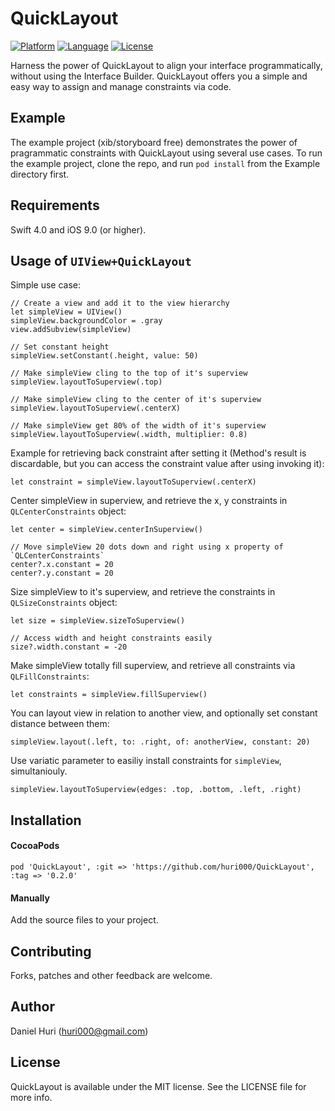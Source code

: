# QuickLayout

[![Platform](http://img.shields.io/badge/platform-iOS-blue.svg?style=flat
)](https://developer.apple.com/iphone/index.action)
[![Language](http://img.shields.io/badge/language-Swift-brightgreen.svg?style=flat
)](https://developer.apple.com/swift)
[![License](http://img.shields.io/badge/license-MIT-lightgrey.svg?style=flat
)](http://mit-license.org)

Harness the power of QuickLayout to align your interface programmatically, without using the Interface Builder.
QuickLayout offers you a simple and easy way to assign and manage constraints via code.

## Example
The example project (xib/storyboard free) demonstrates the power of pragrammatic constraints with QuickLayout using several use cases.
To run the example project, clone the repo, and run `pod install` from the Example directory first.

## Requirements
Swift 4.0 and iOS 9.0 (or higher).

## Usage of `UIView+QuickLayout`

Simple use case:

    // Create a view and add it to the view hierarchy
    let simpleView = UIView()
    simpleView.backgroundColor = .gray
    view.addSubview(simpleView)
    
    // Set constant height
    simpleView.setConstant(.height, value: 50)
    
    // Make simpleView cling to the top of it's superview
    simpleView.layoutToSuperview(.top)
    
    // Make simpleView cling to the center of it's superview
    simpleView.layoutToSuperview(.centerX)
    
    // Make simpleView get 80% of the width of it's superview
    simpleView.layoutToSuperview(.width, multiplier: 0.8)

Example for retrieving back constraint after setting it (Method's result is discardable, but you can access the constraint value after using invoking it):

    let constraint = simpleView.layoutToSuperview(.centerX)

Center simpleView in superview, and retrieve the x, y constraints in `QLCenterConstraints` object:

    let center = simpleView.centerInSuperview()
    
    // Move simpleView 20 dots down and right using x property of `QLCenterConstraints`
    center?.x.constant = 20
    center?.y.constant = 20

Size simpleView to it's superview, and retrieve the constraints in `QLSizeConstraints` object:

    let size = simpleView.sizeToSuperview()
    
    // Access width and height constraints easily
    size?.width.constant = -20
    
Make simpleView totally fill superview, and retrieve all constraints via `QLFillConstraints`:

    let constraints = simpleView.fillSuperview()
    
You can layout view in relation to another view, and optionally set constant distance between them:

    simpleView.layout(.left, to: .right, of: anotherView, constant: 20)

Use variatic parameter to easiliy install constraints for `simpleView`, simultaniouly.
    
    simpleView.layoutToSuperview(edges: .top, .bottom, .left, .right)

## Installation
    
#### CocoaPods
```
pod 'QuickLayout', :git => 'https://github.com/huri000/QuickLayout', :tag => '0.2.0'
```

#### Manually
Add the source files to your project.

## Contributing
Forks, patches and other feedback are welcome.

## Author
Daniel Huri (huri000@gmail.com)

## License

QuickLayout is available under the MIT license. See the LICENSE file for more info.
